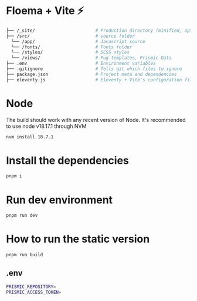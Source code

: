 # Floema + Vite ⚡

```sh
├── /_site/                       # Production directory (minified, optimized and compiled files)
├── /src/                         # source folder
  └── /app/                       # Javascript source
  └── /fonts/                     # Fonts folder
  └── /styles/                    # SCSS styles
  └── /views/                     # Pug templates, Prismic Data
├── .env                          # Environment variables
├── .gitignore                    # Tells git which files to ignore
├── package.json                  # Project meta and dependencies
├── eleventy.js                   # Eleventy + Vite's configuration file
```

# Node

The build should work with any recent version of Node.
It's recommended to use node v18.17.1 through NVM

```sh
nvm install 18.7.1
```

# Install the dependencies

```sh
pnpm i
```

# Run dev environment

```sh
pnpm run dev
```

# How to run the static version

```sh
pnpm run build
```

## .env

```sh
PRISMIC_REPOSITORY=
PRISMIC_ACCESS_TOKEN=
```
